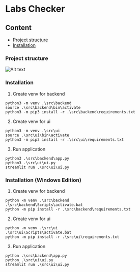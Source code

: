# Labs Checker
## Content
- [Project structure](#project-structure)
- [Installation](#installation)

### Project structure
![Alt text](image.png)

### Installation
1. Create venv for backend
```
python3 -m venv .\src\backend
source .\src\backend\bin\activate
python3 -m pip3 install -r .\src\backend\requirements.txt
```
2. Create venv for ui
```
python3 -m venv .\src\ui
source .\src\ui\bin\activate
python3 -m pip3 install -r .\src\ui\requirements.txt
```
3. Run application
```
python3 .\src\backend\app.py
python3 .\src\ui\ui.py
streamlit run .\src\ui\ui.py
```
### Installation (Windows Edition)
1. Create venv for backend
```
python -m venv .\src\backend
.\src\backend\Scripts\activate.bat
python -m pip install -r .\src\backend\requirements.txt
```
2. Create venv for ui
```
python -m venv .\src\ui
.\src\ui\Scripts\activate.bat
python -m pip install -r .\src\ui\requirements.txt
```
3. Run application
```
python .\src\backend\app.py
python .\src\ui\ui.py
streamlit run .\src\ui\ui.py
```